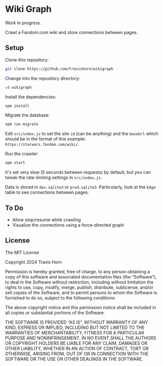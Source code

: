 # Wiki Graph

Work in progress.

Crawl a Fandom.com wiki and store connections between pages.

## Setup

Clone this repository:

```sh
git clone https://github.com/travishorn/wikigraph
```

Change into the repository directory:

```sh
cd wikigraph
```

Install the dependencies:

```sh
npm install
```

Migrate the database:

```sh
npm run migrate
```

Edit `src/index.js` to set the site `id` (can be anything) and the `baseUrl`
which should be in the format of this example:
`https://starwars.fandom.com/wiki/`.

Run the crawler:

```sh
npm start
```

It's set very slow (5 seconds between requests) by default, but you can tweak
the rate-limiting settings in `src/index.js`.

Data is stored in `dev.sqlite3` or `prod.sqlite3`. Particularly, look at the
`Edge` table to see connections between pages.

## To Do

- Allow stop/resume while crawling
- Visualize the connections using a force-directed graph

## License

The MIT License

Copyright 2024 Travis Horn

Permission is hereby granted, free of charge, to any person obtaining a copy of
this software and associated documentation files (the “Software”), to deal in
the Software without restriction, including without limitation the rights to
use, copy, modify, merge, publish, distribute, sublicense, and/or sell copies of
the Software, and to permit persons to whom the Software is furnished to do so,
subject to the following conditions:

The above copyright notice and this permission notice shall be included in all
copies or substantial portions of the Software.

THE SOFTWARE IS PROVIDED “AS IS”, WITHOUT WARRANTY OF ANY KIND, EXPRESS OR
IMPLIED, INCLUDING BUT NOT LIMITED TO THE WARRANTIES OF MERCHANTABILITY, FITNESS
FOR A PARTICULAR PURPOSE AND NONINFRINGEMENT. IN NO EVENT SHALL THE AUTHORS OR
COPYRIGHT HOLDERS BE LIABLE FOR ANY CLAIM, DAMAGES OR OTHER LIABILITY, WHETHER
IN AN ACTION OF CONTRACT, TORT OR OTHERWISE, ARISING FROM, OUT OF OR IN
CONNECTION WITH THE SOFTWARE OR THE USE OR OTHER DEALINGS IN THE SOFTWARE.
